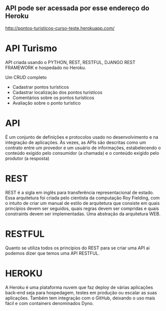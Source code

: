 ## API pode ser acessada por esse endereço do Heroku 

http://pontos-turisticos-curso-teste.herokuapp.com/

# API Turismo
API criada usando o PYTHON, REST, RESTFUL, DJANGO REST FRAMEWORK e hospedado no Heroku. 

Um CRUD completo  
* Cadastrar pontos turísticos 
* Cadastrar localização dos pontos turísticos 
* Comentários sobre os pontos turísticos 
* Avaliação sobre o ponto turístico

# API
É um conjunto de definições e protocolos usado no desenvolvimento e na integração de aplicações. 
Às vezes, as APIs são descritas como um contrato entre um provedor e um usuário de informações, 
estabelecendo o conteúdo exigido pelo consumidor (a chamada) e o conteúdo exigido pelo produtor (a resposta)

# REST

REST é a sigla em inglês para transferência representacional de estado.
Essa arquitetura foi criada pelo cientista da computação Roy Fielding, com o intuito de criar um manual de estilo
de arquitetura que consiste em quais princípios devem ser seguidos, quais regras devem ser compridas e quais constraints
devem ser implementadas. Uma abstração da arquitetura WEB.

# RESTFUL

Quanto se utiliza todos os princípios do REST para se criar uma API ai podemos dizer que temos uma API RESTFUL.

# HEROKU

A Heroku é uma plataforma nuvem que faz deploy de várias aplicações back-end seja para hospedagem,
testes em produção ou escalar as suas aplicações.
Também tem integração com o GitHub, deixando o uso mais fácil e com containers denominados Dyno.

